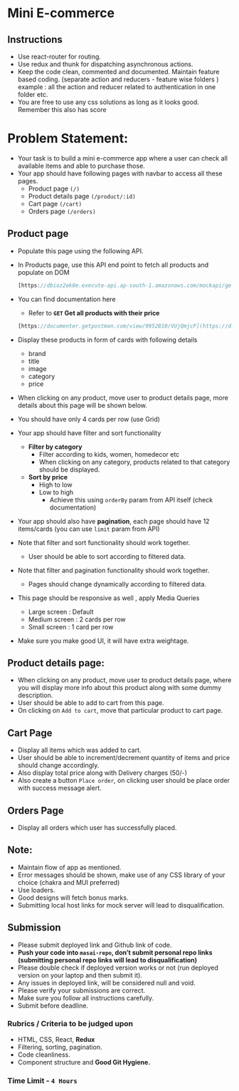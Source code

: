 # Mini E-commerce

## Instructions

- Use react-router for routing.
- Use redux and thunk for dispatching asynchronous actions.
- Keep the code clean, commented and documented. Maintain feature based coding. (separate action and reducers - feature wise folders ) example : all the action and reducer related to authentication in one folder etc.
- You are free to use any css solutions as long as it looks good. Remember this also has score

# Problem Statement:

- Your task is to build a mini e-commerce app where a user can check all available items and able to purchase those.
- Your app should have following pages with navbar to access all these pages.
    - Product page `(/)`
    - Product details page `(/product/:id)`
    - Cart page `(/cart)`
    - Orders page `(/orders)`

## Product page

- Populate this page using the following API.
- In Products page, use this API end point to fetch all products and populate on DOM
    
    ```jsx
    [https://dbioz2ek0e.execute-api.ap-south-1.amazonaws.com/mockapi/get-products](https://dbioz2ek0e.execute-api.ap-south-1.amazonaws.com/mockapi/get-products)
    ```
    
- You can find documentation here
    - Refer to **`GET`  Get all products with their price**
    
    ```jsx
    [https://documenter.getpostman.com/view/9952810/VUjQmjcF](https://documenter.getpostman.com/view/9952810/VUjQmjcF)
    ```
    
- Display these products in form of cards with following details
    - brand
    - title
    - image
    - category
    - price
- When clicking on any product, move user to product details page, more details about this page will be shown below.
- You should have only 4 cards per row (use Grid)
- Your app should have filter and sort functionality
    - **Filter by category**
        - Filter according to kids, women, homedecor etc
        - When clicking on any category, products related to that category should be displayed.
    - **Sort by price**
        - High to low
        - Low to high
            - Achieve this using `orderBy` param from API itself (check documentation)
- Your app should also have **pagination**, each page should have 12 items/cards (you can use `limit` param from API)
- Note that filter and sort functionality should work together.
    - User should be able to sort according to filtered data.
- Note that filter and pagination functionality should work together.
    - Pages should change dynamically according to filtered data.
- This page should be responsive as well , apply Media Queries
    - Large screen : Default
    - Medium screen : 2 cards per row
    - Small screen : 1 card per row
- Make sure you make good UI, it will have extra weightage.

## Product details page:

- When clicking on any product, move user to product details page, where you will display more info about this product along with some dummy description.
- User should be able to add to cart from this page.
- On clicking on `Add to cart`, move that particular product to cart page.

## Cart Page

- Display all items which was added to cart.
- User should be able to increment/decrement quantity of items and price should change accordingly.
- Also display total price along with Delivery charges (50/-)
- Also create a button `Place order`, on clicking user should be place order with success message alert.

## Orders Page

- Display all orders which user has successfully placed.

## Note:

- Maintain flow of app as mentioned.
- Error messages should be shown, make use of any CSS library of your choice (chakra and MUI preferred)
- Use loaders.
- Good designs will fetch bonus marks.
- Submitting local host links for mock server will lead to disqualification.

## Submission

- Please submit deployed link and Github link of code.
- **Push your code into `masai-repo`, don’t submit personal repo links (submitting personal repo links will lead to disqualification)**
- Please double check if deployed version works or not (run deployed version on your laptop and then submit it).
- Any issues in deployed link, will be considered null and void.
- Please verify your submissions are correct.
- Make sure you follow all instructions carefully.
- Submit before deadline.

### Rubrics / Criteria to be judged upon

- HTML, CSS, React, **Redux**
- Filtering, sorting, pagination.
- Code cleanliness.
- Component structure and ****Good Git Hygiene.****

### Time Limit -  `4 Hours`